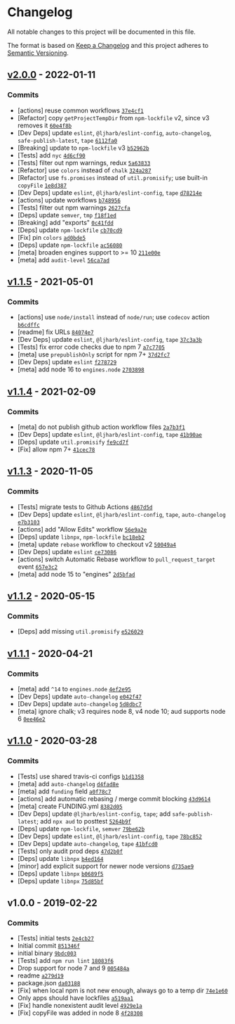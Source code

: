 # Changelog

All notable changes to this project will be documented in this file.

The format is based on [Keep a Changelog](https://keepachangelog.com/en/1.0.0/)
and this project adheres to [Semantic Versioning](https://semver.org/spec/v2.0.0.html).

## [v2.0.0](https://github.com/ljharb/aud/compare/v1.1.5...v2.0.0) - 2022-01-11

### Commits

- [actions] reuse common workflows [`37e4cf1`](https://github.com/ljharb/aud/commit/37e4cf1c324bc00838a4ad5ae815ba2ec983ffd6)
- [Refactor] copy `getProjectTempDir` from `npm-lockfile` v2, since v3 removes it [`60e4f8b`](https://github.com/ljharb/aud/commit/60e4f8b0fbb7a85f64666ad2f79887181c14a781)
- [Dev Deps] update `eslint`, `@ljharb/eslint-config`, `auto-changelog`, `safe-publish-latest`, `tape` [`6112fa0`](https://github.com/ljharb/aud/commit/6112fa0118cdc086881362311bd11ecddd907a00)
- [Breaking] update to `npm-lockfile` v3 [`b52962b`](https://github.com/ljharb/aud/commit/b52962b44a5d679f25cd7d02fba7be844787067a)
- [Tests] add `nyc` [`4d6cf90`](https://github.com/ljharb/aud/commit/4d6cf90f330c900f45f5210c345bd520619c3262)
- [Tests] filter out npm warnings, redux [`5a63833`](https://github.com/ljharb/aud/commit/5a63833260db725e4dcd0537e174c7ed2dfac013)
- [Refactor] use `colors` instead of `chalk` [`324a287`](https://github.com/ljharb/aud/commit/324a2872c6886abcf2da38442d8a6cae9ac0c78c)
- [Refactor] use `fs.promises` instead of `util.promisify`; use built-in `copyFile` [`1e8d387`](https://github.com/ljharb/aud/commit/1e8d387875fbbd021b1fc09740d51505928f7fab)
- [Dev Deps] update `eslint`, `@ljharb/eslint-config`, `tape` [`d78214e`](https://github.com/ljharb/aud/commit/d78214e3bb74c674b55cef8a24de52fe0dc9f110)
- [actions] update workflows [`b748956`](https://github.com/ljharb/aud/commit/b7489563d6e965b971d490c28f0620b52c7d6113)
- [Tests] filter out npm warnings [`2627cfa`](https://github.com/ljharb/aud/commit/2627cfa33a7c6f80dc2e3fbc10d889e3a818ec8c)
- [Deps] update `semver`, `tmp` [`f18f1ed`](https://github.com/ljharb/aud/commit/f18f1ed9965f0691201a92bc5eebf38bc92ede05)
- [Breaking] add "exports" [`0c41fdd`](https://github.com/ljharb/aud/commit/0c41fddb9a7475b7582ecae6170713659484b6a9)
- [Deps] update `npm-lockfile` [`cb70cd9`](https://github.com/ljharb/aud/commit/cb70cd99148b634ddb9ee497d7d5fab2d01c8ee5)
- [Fix] pin `colors` [`ad0bde5`](https://github.com/ljharb/aud/commit/ad0bde55bcd6edee992f536fc504848000155f8f)
- [Deps] update `npm-lockfile` [`ac56080`](https://github.com/ljharb/aud/commit/ac56080cd34b3d6252a48fd57704179b44e0ef3a)
- [meta] broaden engines support to &gt;= 10 [`211e00e`](https://github.com/ljharb/aud/commit/211e00ea72a4d5bd5e1d319a19ad7cda510a9f2c)
- [meta] add `audit-level` [`56ca7ad`](https://github.com/ljharb/aud/commit/56ca7ad763aeba547cfbe47465560210e12b84ef)

## [v1.1.5](https://github.com/ljharb/aud/compare/v1.1.4...v1.1.5) - 2021-05-01

### Commits

- [actions] use `node/install` instead of `node/run`; use `codecov` action [`b6cdffc`](https://github.com/ljharb/aud/commit/b6cdffc62ef496c3d05ca4984f97ddfcaa1b5755)
- [readme] fix URLs [`84074e7`](https://github.com/ljharb/aud/commit/84074e7b1409e2576ea342ff6954fde785e54449)
- [Dev Deps] update `eslint`, `@ljharb/eslint-config`, `tape` [`37c3a3b`](https://github.com/ljharb/aud/commit/37c3a3b13580bd579a27770adbd14a35363ec9e6)
- [Tests] fix error code checks due to npm 7 [`a7c7705`](https://github.com/ljharb/aud/commit/a7c770553914ff14fa44adc828f5248cd8b3f08f)
- [meta] use `prepublishOnly` script for npm 7+ [`37d2fc7`](https://github.com/ljharb/aud/commit/37d2fc7ed2b825556d72be887962e4d01af7eadf)
- [Dev Deps] update `eslint` [`f278729`](https://github.com/ljharb/aud/commit/f278729830a090f01402a5922df988be58480bcc)
- [meta] add node 16 to `engines.node` [`2703898`](https://github.com/ljharb/aud/commit/270389850ff78b2661348a6a1dc79a75b13e1f08)

## [v1.1.4](https://github.com/ljharb/aud/compare/v1.1.3...v1.1.4) - 2021-02-09

### Commits

- [meta] do not publish github action workflow files [`2a7b3f1`](https://github.com/ljharb/aud/commit/2a7b3f1e4fd9a917a777bfcbde4e1a204a9e040c)
- [Dev Deps] update `eslint`, `@ljharb/eslint-config`, `tape` [`41b90ae`](https://github.com/ljharb/aud/commit/41b90aedad42ed68ace6dcab73e8a2592087b6bb)
- [Deps] update `util.promisify` [`fe9cd7f`](https://github.com/ljharb/aud/commit/fe9cd7f08e3b31841fa85d6650aa672c5ceadc46)
- [Fix] allow npm 7+ [`41cec78`](https://github.com/ljharb/aud/commit/41cec786325e112983e4b696c7779fd6a56a1996)

## [v1.1.3](https://github.com/ljharb/aud/compare/v1.1.2...v1.1.3) - 2020-11-05

### Commits

- [Tests] migrate tests to Github Actions [`4867d5d`](https://github.com/ljharb/aud/commit/4867d5d0f7335b75bc2ca597e27a394c3f17a972)
- [Dev Deps] update `eslint`, `@ljharb/eslint-config`, `tape`, `auto-changelog` [`e7b3103`](https://github.com/ljharb/aud/commit/e7b31037436e53885d9c952bb6eea0f08421a98d)
- [actions] add "Allow Edits" workflow [`56e9a2e`](https://github.com/ljharb/aud/commit/56e9a2ee2fdf58e2bfe09bb4194960e033daaad9)
- [Deps] update `libnpx`, `npm-lockfile` [`bc18eb2`](https://github.com/ljharb/aud/commit/bc18eb23d284ed77754b9413f0c8f673ffbe797a)
- [meta] update `rebase` workflow to checkout v2 [`50049a4`](https://github.com/ljharb/aud/commit/50049a442c6f228d2fd1eec133e7ca030cfeb0a1)
- [Dev Deps] update `eslint` [`ce73086`](https://github.com/ljharb/aud/commit/ce73086183aa4582ebf5236cb33a07e676289217)
- [actions] switch Automatic Rebase workflow to `pull_request_target` event [`657e3c2`](https://github.com/ljharb/aud/commit/657e3c29d4cbbca53d2d9abaaf4e4f9e4635fea8)
- [meta] add node 15 to "engines" [`2d5bfad`](https://github.com/ljharb/aud/commit/2d5bfad68b65091c7a7adbc17f3f13d1c6706707)

## [v1.1.2](https://github.com/ljharb/aud/compare/v1.1.1...v1.1.2) - 2020-05-15

### Commits

- [Deps] add missing `util.promisify` [`e526029`](https://github.com/ljharb/aud/commit/e526029e75174937e26dcff38a22f0c3dbed5c2e)

## [v1.1.1](https://github.com/ljharb/aud/compare/v1.1.0...v1.1.1) - 2020-04-21

### Commits

- [meta] add `^14` to `engines.node` [`4ef2e95`](https://github.com/ljharb/aud/commit/4ef2e9592b934e13e3bc418c9f0fe3021a60904a)
- [Dev Deps] update `auto-changelog` [`e042f47`](https://github.com/ljharb/aud/commit/e042f4764c844677b6b0eff1d3fa51076678adf9)
- [Dev Deps] update `auto-changelog` [`5d8dbc7`](https://github.com/ljharb/aud/commit/5d8dbc7e17c086e3ec137fd954c60bdc093a8f77)
- [meta] ignore chalk; v3 requires node 8, v4 node 10; aud supports node 6 [`0ee46e2`](https://github.com/ljharb/aud/commit/0ee46e27d30f6f99690b6350dbcd8d028fe1eb85)

## [v1.1.0](https://github.com/ljharb/aud/compare/v1.0.0...v1.1.0) - 2020-03-28

### Commits

- [Tests] use shared travis-ci configs [`b1d1358`](https://github.com/ljharb/aud/commit/b1d135821b4ae3ada02e222201b495a2f843402c)
- [meta] add `auto-changelog` [`d4fad8e`](https://github.com/ljharb/aud/commit/d4fad8e69a99f7d33b9e3e93dcc75619ee9d6dcd)
- [meta] add `funding` field [`a0f78c7`](https://github.com/ljharb/aud/commit/a0f78c718a4fe9f941b18ceb025923bf32a34117)
- [actions] add automatic rebasing / merge commit blocking [`43d9614`](https://github.com/ljharb/aud/commit/43d9614f3fb89ee4b2bb2db9216a302fd8591e94)
- [meta] create FUNDING.yml [`8382d05`](https://github.com/ljharb/aud/commit/8382d05a5e979872676052e01dd395f8501dd64c)
- [Dev Deps] update `@ljharb/eslint-config`, `tape`; add `safe-publish-latest`; add `npx aud` to posttest [`5264b9f`](https://github.com/ljharb/aud/commit/5264b9f1e34f23077e2381238195c712a8c44446)
- [Deps] update `npm-lockfile`, `semver` [`79be62b`](https://github.com/ljharb/aud/commit/79be62b4a1e1ee90753b60874e385cd9dd62b89d)
- [Dev Deps] update `eslint`, `@ljharb/eslint-config`, `tape` [`78bc852`](https://github.com/ljharb/aud/commit/78bc8529950c1095430d5d4a2f1a2e50720148c1)
- [Dev Deps] update `auto-changelog`, `tape` [`41bfcd0`](https://github.com/ljharb/aud/commit/41bfcd058be246fa2e9130e3b92c92af42be6ba7)
- [Tests] only audit prod deps [`47d2b0f`](https://github.com/ljharb/aud/commit/47d2b0f7a8e02b0a018affd6befe53d6cdc37eb4)
- [Deps] update `libnpx` [`b4ed164`](https://github.com/ljharb/aud/commit/b4ed1642a0f2569b494fe2281a9aea4bc5307bd2)
- [minor] add explicit support for newer node versions [`d735ae9`](https://github.com/ljharb/aud/commit/d735ae99a06ff0579eee0e7b8528d051525193fb)
- [Deps] update `libnpx` [`b0689f5`](https://github.com/ljharb/aud/commit/b0689f5ed6af4fee99b8778ae94c42863ab15b2b)
- [Deps] update `libnpx` [`75d85bf`](https://github.com/ljharb/aud/commit/75d85bf42dfd30bfc53aebcb72dd1feeaa18cedd)

## v1.0.0 - 2019-02-22

### Commits

- [Tests] initial tests [`2e4cb27`](https://github.com/ljharb/aud/commit/2e4cb27958e6fccf66d42ef86d1b8061bae9e04a)
- Initial commit [`851346f`](https://github.com/ljharb/aud/commit/851346fccda75bf59c9423370f04c1536f56773e)
- initial binary [`9bdc003`](https://github.com/ljharb/aud/commit/9bdc003b161631a572befda65b14ca60beceaacc)
- [Tests] add `npm run lint` [`18083f6`](https://github.com/ljharb/aud/commit/18083f606e521c446727aee18adbc9bf91a03ffb)
- Drop support for node 7 and 9 [`005484a`](https://github.com/ljharb/aud/commit/005484a36f718c0cb58763b68348b01224641488)
- readme [`a279d19`](https://github.com/ljharb/aud/commit/a279d19727f22aa2b553637759e30841c4c06e4a)
- package.json [`da03188`](https://github.com/ljharb/aud/commit/da03188506eeda32a9796c2b10de5068786a4ddf)
- [Fix] when local npm is not new enough, always go to a temp dir [`74e1e60`](https://github.com/ljharb/aud/commit/74e1e60eb0ed18ad8993718d095401cd939fcdbb)
- Only apps should have lockfiles [`a519aa1`](https://github.com/ljharb/aud/commit/a519aa1725bf5deb752eb582d23a8479be830f32)
- [Fix] handle nonexistent audit level [`4929e1a`](https://github.com/ljharb/aud/commit/4929e1a8e16b336dff05b1edd19f33e3d46315a6)
- [Fix] copyFile was added in node 8 [`4f28308`](https://github.com/ljharb/aud/commit/4f28308621a88da64e529da1e697e3728e286dd3)
